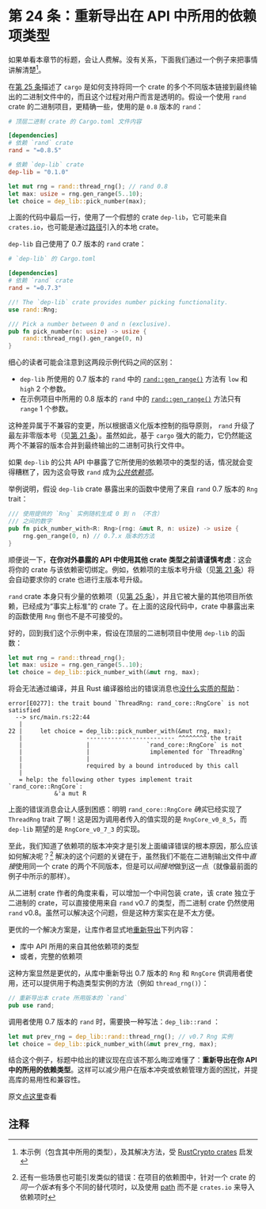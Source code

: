 # 第 24 条：重新导出在 API 中所用的依赖项类型

如果单看本章节的标题，会让人费解。没有关系，下面我们通过一个例子来把事情讲解清楚[^1]。

在[第 25 条]描述了 `cargo` 是如何支持将同一个 crate 的多个不同版本链接到最终输出的二进制文件中的，而且这个过程对用户而言是透明的。假设一个使用 `rand` crate 的二进制项目，更精确一些，使用的是 `0.8` 版本的 `rand`：

```toml
# 顶层二进制 crate 的 Cargo.toml 文件内容

[dependencies]
# 依赖 `rand` crate
rand = "=0.8.5"

# 依赖 `dep-lib` crate 
dep-lib = "0.1.0"
```

```rust
let mut rng = rand::thread_rng(); // rand 0.8
let max: usize = rng.gen_range(5..10);
let choice = dep_lib::pick_number(max);
```

上面的代码中最后一行，使用了一个假想的 crate `dep-lib`，它可能来自 `crates.io`，也可能是通过[路径][path mechanism]引入的本地 crate。

 `dep-lib` 自己使用了 0.7 版本的 `rand` crate：

```toml
# `dep-lib` 的 Cargo.toml 

[dependencies]
# 依赖 `rand` crate
rand = "=0.7.3"
```

```rust
//! The `dep-lib` crate provides number picking functionality.
use rand::Rng;

/// Pick a number between 0 and n (exclusive).
pub fn pick_number(n: usize) -> usize {
    rand::thread_rng().gen_range(0, n)
}
```

细心的读者可能会注意到这两段示例代码之间的区别：

- `dep-lib` 所使用的 0.7 版本的 `rand` 中的 [`rand::gen_range()`][rand-gen-range-0.7] 方法有  `low` 和 `high` 2 个参数。
- 在示例项目中所用的 0.8 版本的 `rand` 中的 [`rand::gen_range()`][rand-gen-range-0.8] 方法只有 `range` 1 个参数。

这种差异属于不兼容的变更，所以根据语义化版本控制的指导原则， `rand` 升级了最左非零版本号（见[第 21 条]）。虽然如此，基于 `cargo` 强大的能力，它仍然能这两个不兼容的版本合并到最终输出的二进制可执行文件中。

如果 `dep-lib` 的公共 API 中暴露了它所使用的依赖项中的类型的话，情况就会变得糟糕了，因为这会导致 `rand` 成为[*公共依赖项*][public dependency]。

举例说明，假设 `dep-lib` crate 暴露出来的函数中使用了来自 `rand` 0.7 版本的 `Rng` trait：

```rust
/// 使用提供的 `Rng` 实例随机生成 0 到 n （不含）
/// 之间的数字
pub fn pick_number_with<R: Rng>(rng: &mut R, n: usize) -> usize {
    rng.gen_range(0, n) // 0.7.x 版本的方法
}
```

顺便说一下，**在你对外暴露的 API 中使用其他 crate 类型之前请谨慎考虑**：这会将你的 crate 与该依赖密切绑定。例如，依赖项的主版本号升级（见[第 21 条]）将会自动要求你的 crate 也进行主版本号升级。

`rand` crate 本身只有少量的依赖项（见[第 25 条]），并且它被大量的其他项目所依赖，已经成为“事实上标准”的 crate 了。在上面的这段代码中，crate 中暴露出来的函数使用 `Rng` 倒也不是不可接受的。

好的，回到我们这个示例中来，假设在顶层的二进制项目中使用 `dep-lib` 的函数：

```rust
let mut rng = rand::thread_rng();
let max: usize = rng.gen_range(5..10);
let choice = dep_lib::pick_number_with(&mut rng, max);
```

将会无法通过编译，并且 Rust 编译器给出的错误消息也[没什么实质的帮助][very helpful]：

```
error[E0277]: the trait bound `ThreadRng: rand_core::RngCore` is not satisfied
  --> src/main.rs:22:44
   |
22 |     let choice = dep_lib::pick_number_with(&mut rng, max);
   |                  ------------------------- ^^^^^^^^ the trait
   |                  |                `rand_core::RngCore` is not
   |                  |                 implemented for `ThreadRng`
   |                  |
   |                  required by a bound introduced by this call
   |
   = help: the following other types implement trait `rand_core::RngCore`:
             &'a mut R
```

上面的错误消息会让人感到困惑：明明 `rand_core::RngCore` *确实*已经实现了 `ThreadRng` trait 了啊！这是因为调用者传入的值实现的是 `RngCore_v0_8_5`，而 `dep-lib` 期望的是 `RngCore_v0_7_3` 的实现。

至此，我们知道了依赖项的版本冲突才是引发上面编译错误的根本原因，那么应该如何解决呢？[^2] 解决的这个问题的关键在于，虽然我们不能在二进制输出文件中*直接*使用同一个 crate 的两个不同版本，但是可以*间接地*做到这一点（就像最前面的例子中所示的那样）。

从二进制 crate 作者的角度来看，可以增加一个中间包装 crate，该 crate 独立于二进制的 crate，可以直接使用来自 `rand` v0.7 的类型，而二进制 crate 仍然使用 `rand` v0.8。虽然可以解决这个问题，但是这种方案实在是不太方便。

更优的一个解决方案是，让库作者显式地[重新导出][re-exporting]下列内容：

- 库中 API 所用的来自其他依赖项的类型
- 或者，完整的依赖项

这种方案显然是更优的，从库中重新导出 0.7 版本的 `Rng` 和 `RngCore` 供调用者使用，还可以提供用于构造类型实例的方法（例如 `thread_rng()`）：

```rust
// 重新导出本 crate 所用版本的 `rand`
pub use rand;
```

调用者使用 0.7 版本的 `rand` 时，需要换一种写法：`dep_lib::rand` ：

```rust
let mut prev_rng = dep_lib::rand::thread_rng(); // v0.7 Rng 实例
let choice = dep_lib::pick_number_with(&mut prev_rng, max);
```

结合这个例子，标题中给出的建议现在应该不那么晦涩难懂了：**重新导出在你 API 中的所用的依赖类型**。这样可以减少用户在版本冲突或依赖管理方面的困扰，并提高库的易用性和兼容性。

原文[点这里][original]查看

## 注释

[^1]: 本示例（包含其中所用的类型），及其解决方法，受 [RustCrypto crates] 启发

[^2]: 还有一些场景也可能引发类似的错误：在项目的依赖图中，针对一个 crate 的*同一个版本*有多个不同的替代项时，以及使用 [path][path] 而不是 `crates.io` 来导入依赖项时

<!-- 参考链接 -->

[第 21 条]: item21-semver.md
[第 25 条]: item25-dep-graph.md

[original]: https://www.lurklurk.org/effective-rust/re-export.html
[RustCrypto crates]: https://docs.rs/signature/1.3.0/signature/index.html#reexports
[path mechanism]: https://doc.rust-lang.org/cargo/reference/specifying-dependencies.html#specifying-path-dependencies
[rand-gen-range-0.7]: https://docs.rs/rand/0.7.3/rand/trait.Rng.html#method.gen_range
[rand-gen-range-0.8]: https://docs.rs/rand/0.8.5/rand/trait.Rng.html#method.gen_range
[public dependency]: https://rust-lang.github.io/api-guidelines/necessities.html#public-dependencies-of-a-stable-crate-are-stable-c-stable
[very helpful]: https://github.com/rust-lang/rust/issues/22750
[path]: https://doc.rust-lang.org/cargo/reference/specifying-dependencies.html#specifying-path-dependencies
[re-exporting]: https://doc.rust-lang.org/reference/items/use-declarations.html#use-visibility















